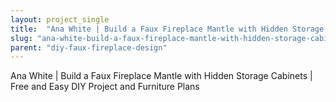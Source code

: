 ```yaml
---
layout: project_single
title:  "Ana White | Build a Faux Fireplace Mantle with Hidden Storage Cabinets | Free and Easy DIY Project and Furniture Plans"
slug: "ana-white-build-a-faux-fireplace-mantle-with-hidden-storage-cabinets-free-and-easy-diy"
parent: "diy-faux-fireplace-design"
---
```

Ana White | Build a Faux Fireplace Mantle with Hidden Storage Cabinets | Free and Easy DIY Project and Furniture Plans